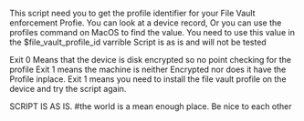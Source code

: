 This script need you to get the profile identifier for your File Vault enforcement Profie. You can look at a device record, Or you can use the profiles command on MacOS to find the value. 
You need to use this value in the $file_vault_profile_id varrible
Script is as is and will not be tested 

Exit 0 Means that the device is disk encrypted so no point checking for the profile
Exit 1 means the machine is neither Encrypted nor does it have the Profile inplace. 
Exit 1 means you need to install the file vault profile on the device and try the script again.

SCRIPT IS AS IS.
#the world is a mean enough place. Be nice to each other
